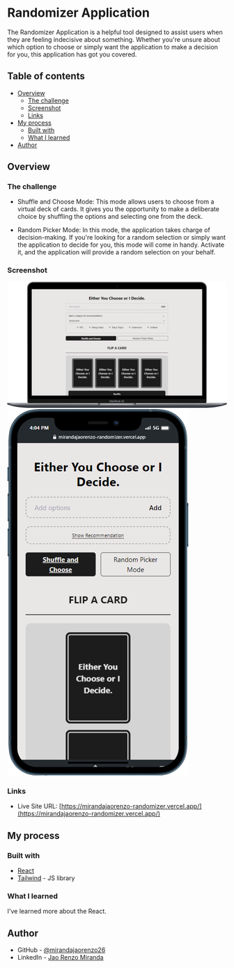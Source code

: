 # Randomizer Application

The Randomizer Application is a helpful tool designed to assist users when they are feeling indecisive about something. Whether you're unsure about which option to choose or simply want the application to make a decision for you, this application has got you covered.

## Table of contents

- [Overview](#overview)
  - [The challenge](#the-challenge)
  - [Screenshot](#screenshot)
  - [Links](#links)
- [My process](#my-process)
  - [Built with](#built-with)
  - [What I learned](#what-i-learned)
- [Author](#author)

## Overview

### The challenge

- Shuffle and Choose Mode: This mode allows users to choose from a virtual deck of cards. It gives you the opportunity to make a deliberate choice by shuffling the options and selecting one from the deck.

- Random Picker Mode: In this mode, the application takes charge of decision-making. If you're looking for a random selection or simply want the application to decide for you, this mode will come in handy. Activate it, and the application will provide a random selection on your behalf.

### Screenshot

![Desktop Preview](/src/screenshots/desktop-view.png?raw=true "Desktop Preview")
![Mobile Preview](./src/screenshots/mobile-view.png?raw=true "Mobile Preview")

### Links

- Live Site URL: [https://mirandajaorenzo-randomizer.vercel.app/](https://mirandajaorenzo-randomizer.vercel.app/)

## My process

### Built with

- [React](https://reactjs.org/)
- [Tailwind](https://tailwindcss.com/) - JS library

### What I learned

I've learned more about the React.

## Author

- GitHub - [@mirandajaorenzo26](https://github.com/mirandajaorenzo26)
- LinkedIn - [Jao Renzo Miranda](https://www.linkedin.com/in/jao-renzo-miranda/)
